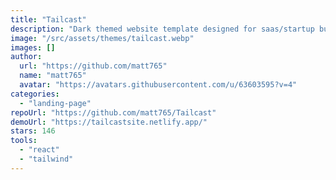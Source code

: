 ```yaml
---
title: "Tailcast"
description: "Dark themed website template designed for saas/startup business."
image: "/src/assets/themes/tailcast.webp"
images: []
author:
  url: "https://github.com/matt765"
  name: "matt765"
  avatar: "https://avatars.githubusercontent.com/u/63603595?v=4"
categories:
  - "landing-page"
repoUrl: "https://github.com/matt765/Tailcast"
demoUrl: "https://tailcastsite.netlify.app/"
stars: 146
tools:
  - "react"
  - "tailwind"
---
```

